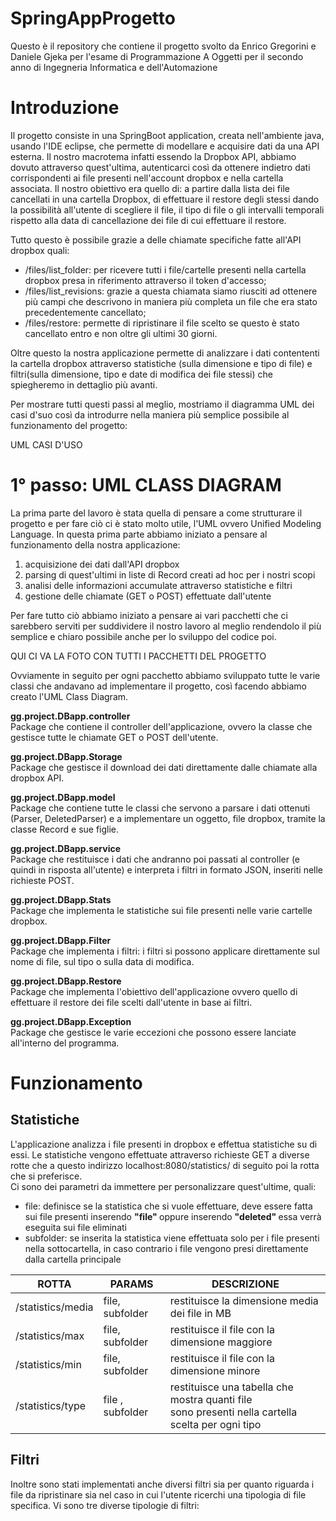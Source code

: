 # SpringAppProgetto
Questo è il repository che contiene il progetto svolto da Enrico Gregorini e Daniele Gjeka per l'esame di Programmazione A Oggetti per il secondo anno di Ingegneria Informatica e dell'Automazione

# Introduzione
Il progetto consiste in una SpringBoot application, creata nell'ambiente java, usando l'IDE eclipse, che permette di modellare e acquisire dati da una API esterna. Il nostro macrotema infatti essendo la Dropbox API, abbiamo dovuto attraverso quest'ultima, autenticarci così da ottenere indietro dati corrispondenti ai file presenti nell'account dropbox e nella cartella associata. Il nostro obiettivo era quello di: a partire dalla lista dei file cancellati in una cartella Dropbox, di effettuare il restore degli stessi dando la possibilità all'utente di scegliere il file, il tipo di file o gli intervalli temporali rispetto alla data di cancellazione dei file di cui effettuare il restore. 

Tutto questo è possibile grazie a delle chiamate specifiche fatte all'API dropbox quali: 
* /files/list_folder: per ricevere tutti i file/cartelle presenti nella cartella dropbox presa in riferimento attraverso il token d'accesso;
* /files/list_revisions: grazie a questa chiamata siamo riusciti ad ottenere più campi che descrivono in maniera più completa un file che era stato precedentemente cancellato;
* /files/restore: permette di ripristinare il file scelto se questo è stato cancellato entro e non oltre gli ultimi 30 giorni.

Oltre questo la nostra applicazione permette di analizzare i dati contententi la cartella dropbox attraverso statistiche (sulla dimensione e tipo di file) e filtri(sulla dimensione, tipo e date di modifica dei file stessi) che spiegheremo in dettaglio più avanti.

Per mostrare tutti questi passi al meglio, mostriamo il diagramma UML dei casi d'suo così da introdurre nella maniera più semplice possibile al funzionamento del progetto: 

UML CASI D'USO

# 1° passo: UML CLASS DIAGRAM
La prima parte del lavoro è stata quella di pensare a come strutturare il progetto e per fare ciò ci è stato molto utile, l'UML ovvero Unified Modeling Language. In questa prima parte abbiamo iniziato a pensare al funzionamento della nostra applicazione: 
1. acquisizione dei dati dall'API dropbox 
2. parsing di quest'ultimi in liste di Record creati ad hoc per i nostri scopi 
3. analisi delle informazioni accumulate attraverso statistiche e filtri 
4. gestione delle chiamate (GET o POST) effettuate dall'utente

Per fare tutto ciò abbiamo iniziato a pensare ai vari pacchetti che ci sarebbero serviti per suddividere il nostro lavoro al meglio rendendolo il più semplice e chiaro possibile anche per lo sviluppo del codice poi.

QUI CI VA LA FOTO CON TUTTI I PACCHETTI DEL PROGETTO

Ovviamente in seguito per ogni pacchetto abbiamo sviluppato tutte le varie classi che andavano ad implementare il progetto, così facendo abbiamo creato l'UML Class Diagram.


<B> gg.project.DBapp.controller </B> <br>
Package che contiene il controller dell'applicazione, ovvero la classe che gestisce tutte le chiamate GET o POST dell'utente.
<a href="diagramma delle classi di gg.project.DBapp.controller"> </a>

<B> gg.project.DBapp.Storage </B> <br>
Package che gestisce il download dei dati direttamente dalle chiamate alla dropbox API.
<a href="diagramma delle classi di gg.project.DBapp.Storage"> </a>

<B> gg.project.DBapp.model </B> <br>
Package che contiene tutte le classi che servono a parsare i dati ottenuti (Parser, DeletedParser) e a implementare un oggetto, file dropbox, tramite la classe Record e sue figlie.
<A HREF="diagramma delle classi di gg.project.DBapp.model"> </A>

<B> gg.project.DBapp.service </B> <br>
Package che restituisce i dati che andranno poi passati al controller (e quindi in risposta all'utente) e interpreta i filtri in formato JSON, inseriti nelle richieste POST.
<A HREF="diagramma delle classi di gg.project.DBapp.service"> </A>

<B> gg.project.DBapp.Stats </B> <br>
Package che implementa le statistiche sui file presenti nelle varie cartelle dropbox.
<A HREF="diagramma delle classi di gg.project.DBapp.Stats"> </A>

<B> gg.project.DBapp.Filter </B> <br>
Package che implementa i filtri: i filtri si possono applicare direttamente sul nome di file, sul tipo o sulla data di modifica.
<A HREF="diagramma delle classi di gg.project.DBapp.Filter"> </A>

<B> gg.project.DBapp.Restore </B> <br>
Package che implementa l'obiettivo dell'applicazione ovvero quello di effettuare il restore dei file scelti dall'utente in base ai filtri.
<A HREF="diagramma delle classi di gg.project.DBapp.Restore"> </A>

<B> gg.project.DBapp.Exception </B> <br>
Package che gestisce le varie eccezioni che possono essere lanciate all'interno del programma.
<A HREF="diagramma delle classi di gg.project.DBapp.Exception"> </A>


# Funzionamento

## Statistiche 

L'applicazione analizza i file presenti in dropbox e effettua statistiche su di essi. Le statistiche vengono effettuate attraverso richieste GET a diverse rotte che a questo indirizzo localhost:8080/statistics/ di seguito poi la rotta che si preferisce. <br>
Ci sono dei parametri da immettere per personalizzare quest'ultime, quali:
* file: definisce se la statistica che si vuole effettuare, deve essere fatta sui file presenti inserendo <B> "file" </B> oppure inserendo <B> "deleted" </B> essa verrà eseguita sui file eliminati
* subfolder: se inserita la statistica viene effettuata solo per i file presenti nella sottocartella, in caso contrario i file vengono presi direttamente dalla cartella principale 

| ROTTA | PARAMS | DESCRIZIONE |
|-|-|-|
| /statistics/media | file, subfolder | restituisce la dimensione media dei file in MB |
| /statistics/max | file, subfolder | restituisce il file con la dimensione maggiore |
| /statistics/min | file, subfolder | restituisce il file con la dimensione minore |
| /statistics/type | file , subfolder | restituisce una tabella che mostra quanti file <br>sono presenti nella cartella scelta per ogni tipo |

## Filtri 

Inoltre sono stati implementati anche diversi filtri sia per quanto riguarda i file da ripristinare sia nel caso in cui l'utente ricerchi una tipologia di file specifica.
Vi sono tre diverse tipologie di filtri: 









